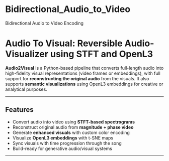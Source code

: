 # Bidirectional_Audio_to_Video
Bidirectional Audio to Video Encoding 


#  Audio To Visual: Reversible Audio-Visualizer using STFT and OpenL3

**Audio2Visual** is a Python-based pipeline that converts full-length audio into high-fidelity visual representations (video frames or embeddings), with full support for **reconstructing the original audio** from the visuals. It also supports **semantic visualizations** using OpenL3 embeddings for creative or analytical purposes.

---

## Features

- Convert audio into video using **STFT-based spectrograms**
-  Reconstruct original audio from **magnitude + phase video**
-  Generate **enhanced visuals** with custom color encoding
-  Visualize **OpenL3 embeddings** with t-SNE maps
-  Sync visuals with time progression through the song
-  Build-ready for generative audio/visual systems

---

